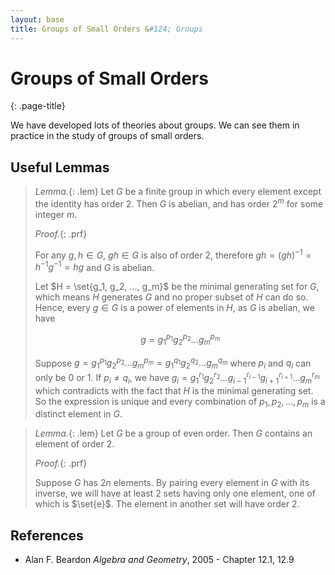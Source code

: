 ```yaml
---
layout: base
title: Groups of Small Orders &#124; Groups
---
```


# Groups of Small Orders
{: .page-title}

We have developed lots of theories about groups.
We can see them in practice in the study of groups of small orders.

## Useful Lemmas

> *Lemma.*{: .lem}
> Let $G$ be a finite group in which every element except the identity has order $2$.
> Then $G$ is abelian, and has order $2^m$ for some integer $m$.
>
> *Proof.*{: .prf}
>
> For any $g, h \in G$, $gh \in G$ is also of order $2$, therefore $gh = (gh)^{-1} = h^{-1}g^{-1} = hg$ and $G$ is abelian.
>
> Let $H = \set{g_1, g_2, ..., g_m}$ be the minimal generating set for $G$, which means $H$ generates $G$ and no proper subset of $H$ can do so.
> Hence, every $g \in G$ is a power of elements in $H$, as $G$ is abelian, we have
>
> $$
  g = g_1^{p_1}g_2^{p_2}...{g_m}^{p_m}
  $$
>
> Suppose $g = g_1^{p_1}g_2^{p_2}...{g_m}^{p_m} = g_1^{q_1}g_2^{q_2}...{g_m}^{q_m}$ where $p_i$ and $q_i$ can only be $0$ or $1$.
> If $p_i \not = q_i$, we have $g_i = g_1^{r_1}g_2^{r_2}...g_{i-1}^{r_{i-1}}g_{i+1}^{r_{i+1}}...g_m^{r_m}$ which contradicts with the fact that $H$ is the minimal generating set.
> So the expression is unique and every combination of $p_1, p_2, ..., p_m$ is a distinct element in $G$.

> *Lemma.*{: .lem}
> Let $G$ be a group of even order. Then $G$ contains an element of order $2$.
>
> *Proof.*{: .prf}
>
> Suppose $G$ has $2n$ elements.
> By pairing every element in $G$ with its inverse, we will have at least 2 sets having only one element, one of which is $\set{e}$.
> The element in another set will have order $2$.

## References

* Alan F. Beardon _Algebra and Geometry_, 2005 - Chapter 12.1, 12.9
